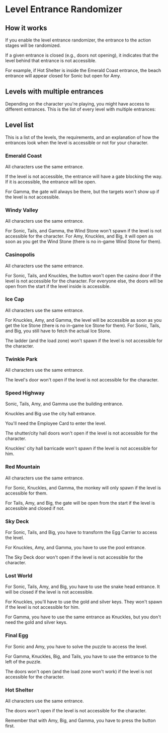 ﻿# Level Entrance Randomizer

## How it works

If you enable the level entrance randomizer, the entrance to the action stages will be randomized.

If a given entrance is closed (e.g., doors not opening), it indicates that the level behind that entrance is not accessible.

For example, if Hot Shelter is inside the Emerald Coast entrance, the beach entrance will appear closed for Sonic but open for Amy.

## Levels with multiple entrances

Depending on the character you're playing, you might have access to different entrances. This is the list of every level with multiple entrances:

## Level list

This is a list of the levels, the requirements, and an explanation of how the entrances look when the level is accessible or not for your character.

### Emerald Coast

All characters use the same entrance.

If the level is not accessible, the entrance will have a gate blocking the way. If it is accessible, the entrance will be open.

For Gamma, the gate will always be there, but the targets won't show up if the level is not accessible.

### Windy Valley

All characters use the same entrance.

For Sonic, Tails, and Gamma, the Wind Stone won't spawn if the level is not accessible for the character. For Amy, Knuckles, and Big, it will open as soon as you get the Wind Stone (there is no in-game Wind Stone for them).

### Casinopolis

All characters use the same entrance.

For Sonic, Tails, and Knuckles, the button won't open the casino door if the level is not accessible for the character. For everyone else, the doors will be open from the start if the level inside is accessible.

### Ice Cap

All characters use the same entrance.

For Knuckles, Amy, and Gamma, the level will be accessible as soon as you get the Ice Stone (there is no in-game Ice Stone for them). For Sonic, Tails, and Big, you still have to fetch the actual Ice Stone.

The ladder (and the load zone) won't spawn if the level is not accessible for the character.

### Twinkle Park

All characters use the same entrance.

The level's door won't open if the level is not accessible for the character.

### Speed Highway

Sonic, Tails, Amy, and Gamma use the building entrance.

Knuckles and Big use the city hall entrance.

You'll need the Employee Card to enter the level.

The shutter/city hall doors won't open if the level is not accessible for the character.

Knuckles' city hall barricade won't spawn if the level is not accessible for him.

### Red Mountain

All characters use the same entrance.

For Sonic, Knuckles, and Gamma, the monkey will only spawn if the level is accessible for them.

For Tails, Amy, and Big, the gate will be open from the start if the level is accessible and closed if not.

### Sky Deck

For Sonic, Tails, and Big, you have to transform the Egg Carrier to access the level.

For Knuckles, Amy, and Gamma, you have to use the pool entrance.

The Sky Deck door won't open if the level is not accessible for the character.

### Lost World

For Sonic, Tails, Amy, and Big, you have to use the snake head entrance. It will be closed if the level is not accessible.

For Knuckles, you'll have to use the gold and silver keys. They won't spawn if the level is not accessible for him.

For Gamma, you have to use the same entrance as Knuckles, but you don't need the gold and silver keys.

### Final Egg

For Sonic and Amy, you have to solve the puzzle to access the level.

For Gamma, Knuckles, Big, and Tails, you have to use the entrance to the left of the puzzle.

The doors won't open (and the load zone won't work) if the level is not accessible for the character.

### Hot Shelter

All characters use the same entrance.

The doors won't open if the level is not accessible for the character.

Remember that with Amy, Big, and Gamma, you have to press the button first.